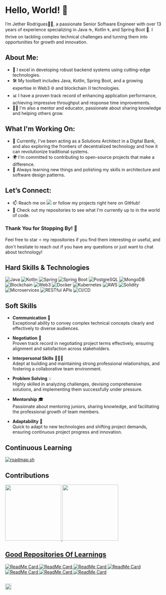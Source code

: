 <meta 
  http-equiv="Content-Security-Policy" 
  content="
    font-src 'self' data: github.githubassets.com *.githubassets.com https://www.githubstatus.com/; 
    img-src 'self' data: https://github-readme-linkedin-8688j7l4r-jether2011.vercel.app; 
    default-src 'self' https://github-readme-linkedin-8688j7l4r-jether2011.vercel.app"
/>

# Hello, World! 👋

I’m Jether Rodrigues🧑‍💻, a passionate Senior Software Engineer with over 13 years of experience specializing in Java ☕, Kotlin 🌀, and Spring Boot 🌱. I thrive on tackling complex technical challenges and turning them into opportunities for growth and innovation.

## About Me:
- 🚀 I excel in developing robust backend systems using cutting-edge technologies.
- 🛠️ My toolbelt includes Java, Kotlin, Spring Boot, and a growing expertise in Web3 🌐 and blockchain ⛓️ technologies.
- 📊 I have a proven track record of enhancing application performance, achieving impressive throughput and response time improvements.
- 👨‍🏫 I'm also a mentor and educator, passionate about sharing knowledge and helping others grow.

## What I'm Working On:
- 🔭 Currently, I've been acting as a Solutions Architect in a Digital Bank, and also exploring the frontiers of decentralized technology and how it can revolutionize traditional systems.
- 🌍 I'm committed to contributing to open-source projects that make a difference.
- 🌟 Always learning new things and polishing my skills in architecture and software design patterns.

## Let’s Connect:
- 📫 Reach me on [<img src="https://img.shields.io/badge/linkedin-%230077B5.svg?&style=for-the-badge&logo=linkedin&logoColor=white" />](https://br.linkedin.com/in/jetherodrigues) or follow my projects right here on GitHub!
- 💼 Check out my repositories to see what I'm currently up to in the world of code.

### Thank You for Stopping By! 🙏
Feel free to star ⭐ my repositories if you find them interesting or useful, and don't hesitate to reach out if you have any questions or just want to chat about technology!

## Hard Skills & Technologies
![Java](https://img.shields.io/badge/Java-ED8B00?style=for-the-badge&logo=java&logoColor=white)
![Kotlin](https://img.shields.io/badge/Kotlin-7F52FF?style=for-the-badge&logo=kotlin&logoColor=white)
![Spring](https://img.shields.io/badge/Spring-6DB33F?style=for-the-badge&logo=spring&logoColor=white) 
![Spring Boot](https://img.shields.io/badge/Spring_Boot-6DB33F?style=for-the-badge&logo=springboot&logoColor=white)
![PostgreSQL](https://img.shields.io/badge/PostgreSQL-316192?style=for-the-badge&logo=postgresql&logoColor=white)
![MongoDB](https://img.shields.io/badge/MongoDB-4EA94B?style=for-the-badge&logo=mongodb&logoColor=white)
![Blockchain](https://img.shields.io/badge/Blockchain-121D33?style=for-the-badge&logo=blockchain.com&logoColor=white)
![Web3](https://img.shields.io/badge/Web3-F16822?style=for-the-badge&logo=web3.js&logoColor=white)
![Docker](https://img.shields.io/badge/Docker-2496ED?style=for-the-badge&logo=docker&logoColor=white)
![Kubernetes](https://img.shields.io/badge/Kubernetes-326CE5?style=for-the-badge&logo=kubernetes&logoColor=white)
![AWS](https://img.shields.io/badge/AWS-232F3E?style=for-the-badge&logo=amazonaws&logoColor=white)
![Solidity](https://img.shields.io/badge/Solidity-363636?style=for-the-badge&logo=solidity&logoColor=white)
![Microservices](https://img.shields.io/badge/Microservices-007ACC?style=for-the-badge)
![RESTful APIs](https://img.shields.io/badge/RESTful_APIs-009688?style=for-the-badge)
![CI/CD](https://img.shields.io/badge/CI_CD-3C873A?style=for-the-badge&logo=gitlab&logoColor=white)

## Soft Skills

- **Communication** :speech_balloon:  
  Exceptional ability to convey complex technical concepts clearly and effectively to diverse audiences.

- **Negotiation** :handshake:  
  Proven track record in negotiating project terms effectively, ensuring alignment and satisfaction across stakeholders.

- **Interpersonal Skills** :people_holding_hands:  
  Adept at building and maintaining strong professional relationships, and fostering a collaborative team environment.

- **Problem Solving** :bulb:  
  Highly skilled in analyzing challenges, devising comprehensive solutions, and implementing them successfully under pressure.

- **Mentorship** :mortar_board:  
  Passionate about mentoring juniors, sharing knowledge, and facilitating the professional growth of team members.

- **Adaptability** :wrench:  
  Quick to adapt to new technologies and shifting project demands, ensuring continuous project progress and innovation.

## Continuous Learning

[![roadmap.sh](https://roadmap.sh/card/tall/646b47bdcb6301e67f880d04?variant=dark)](https://roadmap.sh)

## Contributions

<div>
  <a href="https://github.com/jether2011">
  <img height="180em" src="https://github-readme-stats.vercel.app/api/top-langs/?username=jether2011&layout=compact&langs_count=10&theme=dracula"/>
  <img height="180em" src="https://github-readme-stats.vercel.app/api?username=jether2011&show_icons=true&theme=dracula&include_all_commits=true&count_private=true"/>
</div>

## Good Repositories Of Learnings
![ReadMe Card](https://github-readme-stats.vercel.app/api/pin/?username=jether2011&repo=kotlin-studies&theme=dracula)
![ReadMe Card](https://github-readme-stats.vercel.app/api/pin/?username=jether2011&repo=spring-testcontainers-demo&theme=dracula)
![ReadMe Card](https://github-readme-stats.vercel.app/api/pin/?username=jether2011&repo=iot-api&theme=dracula)
![ReadMe Card](https://github-readme-stats.vercel.app/api/pin/?username=jether2011&repo=algorithm&theme=dracula)
![ReadMe Card](https://github-readme-stats.vercel.app/api/pin/?username=jether2011&repo=springboot-jms&theme=dracula)
![ReadMe Card](https://github-readme-stats.vercel.app/api/pin/?username=jether2011&repo=demo-spring-plugin-strategy&theme=dracula)
![ReadMe Card](https://github-readme-stats.vercel.app/api/pin/?username=jether2011&repo=rabbitmq-queue-retry&theme=dracula)

##
[<img src="https://api.gitsponsors.com/api/badge/img?id=278515889" height="20">](https://api.gitsponsors.com/api/badge/link?p=ivZ7VpqfrkrNDvRtzBkiXjxeQolVi3dGRFenPtdYKG+HKldNjiZ6b3NxmBOLaTQ9dKybn+sG/LrSUdHRfDdLPj+43k5Drj5nQlnT9tkYl1PFMzBUaqxdH7Hr5jIb2AnHBO9BYTmuGbJ/wn/s4jpyFg==)
